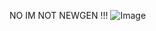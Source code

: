 NO IM NOT NEWGEN !!!
![Image](https://github.com/user-attachments/assets/4bd1054c-56a6-4b48-a6f5-9c4a4f3e9ebc)

